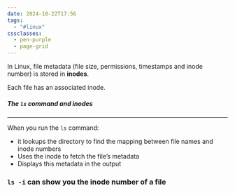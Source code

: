 ```yaml
---
date: 2024-10-22T17:56
tags:
  - "#linux"
cssclasses:
  - pen-purple
  - page-grid
---
```

In Linux, file metadata (file size, permissions, timestamps and inode number) is stored in **inodes**.

Each file has an associated inode.

##### The `ls` command and inodes
***
When you run the `ls` command:
- it lookups the directory to find the mapping between file names and inode numbers
- Uses the inode to fetch the file’s metadata
- Displays this metadata in the output

### `ls -i` can show you the inode number of a file

